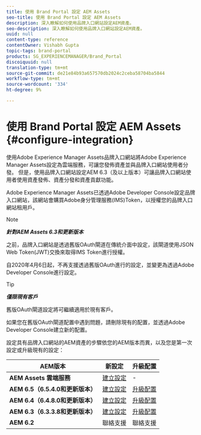 ```yaml
---
title: 使用 Brand Portal 設定 AEM Assets
seo-title: 使用 Brand Portal 設定 AEM Assets
description: 深入瞭解如何使用品牌入口網站設定AEM資產。
seo-description: 深入瞭解如何使用品牌入口網站設定AEM資產。
uuid: null
content-type: reference
contentOwner: Vishabh Gupta
topic-tags: brand-portal
products: SG_EXPERIENCEMANAGER/Brand_Portal
discoiquuid: null
translation-type: tm+mt
source-git-commit: de21e84b93a657570db2024c2ceba58704ba5844
workflow-type: tm+mt
source-wordcount: '334'
ht-degree: 9%

---
```



# 使用 Brand Portal 設定 AEM Assets {#configure-integration}

使用Adobe Experience Manager Assets品牌入口網站將Adobe Experience Manager Assets設定為雲端服務，可讓您發佈資產並與品牌入口網站使用者分發。 但是，使用品牌入口網站設定AEM 6.3（及以上版本）可讓品牌入口網站使用者使用資產發佈、資產分發和資產貢獻功能。

Adobe Experience Manager Assets已透過Adobe Developer Console設定品牌入口網站，該網站會購買Adobe身分管理服務(IMS)Token，以授權您的品牌入口網站租用戶。

>[!NOTE]
>
>***針對AEM Assets 6.3和更新版本***
>
>之前，品牌入口網站是透過舊版OAuth閘道在傳統介面中設定，該閘道使用JSON Web Token(JWT)交換來取得IMS Token進行授權。
>
>自2020年4月6日起，不再支援透過舊版OAuth進行的設定，並變更為透過Adobe Developer Console進行設定。


>[!TIP]
>
>***僅限現有客戶***
>
>舊版OAuth閘道設定將可繼續適用於現有客戶。
>
>如果您在舊版OAuth閘道配置中遇到問題，請刪除現有的配置，並透過Adobe Developer Console建立新的配置。


設定具有品牌入口網站的AEM資產的步驟依您的AEM版本而異，以及您是第一次設定或升級現有的設定：

| **AEM版本** | **新設定** | **升級配置** |
|---|---|---|
| **AEM Assets 雲端服務** | [建立設定](https://docs.adobe.com/content/help/en/experience-manager-cloud-service/assets/brand-portal/configure-aem-assets-with-brand-portal.html) | - |
| **AEM 6.5（6.5.4.0和更新版本）** | [建立設定](https://docs.adobe.com/content/help/en/experience-manager-65/assets/brandportal/configure-aem-assets-with-brand-portal.html) | [升級配置](https://docs.adobe.com/content/help/en/experience-manager-65/assets/brandportal/configure-aem-assets-with-brand-portal.html#upgrade-integration-65) |
| **AEM 6.4（6.4.8.0和更新版本）** | [建立設定](https://docs.adobe.com/content/help/en/experience-manager-64/assets/brandportal/configure-aem-assets-with-brand-portal.html) | [升級配置](https://docs.adobe.com/content/help/en/experience-manager-64/assets/brandportal/configure-aem-assets-with-brand-portal.html#upgrade-integration-64) |
| **AEM 6.3（6.3.3.8和更新版本）** | [建立設定](https://helpx.adobe.com/experience-manager/6-3/assets/using/brand-portal-configuring-integration.html) | [升級配置](https://helpx.adobe.com/experience-manager/6-3/assets/using/brand-portal-configuring-integration.html#Upgradeconfiguration) |
| **AEM 6.2** | 聯絡支援 | 聯絡支援 |



